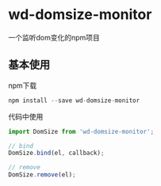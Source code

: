 # wd-domsize-monitor

一个监听dom变化的npm项目

## 基本使用

npm下载

```js
npm install --save wd-domsize-monitor
```

代码中使用
```js
import DomSize from 'wd-domsize-monitor';

// bind
DomSize.bind(el, callback);

// remove
DomSize.remove(el);
```

